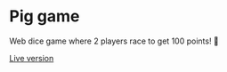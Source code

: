 # Pig game

Web dice game where 2 players race to get 100 points! 🎲

[Live version](https://pig-game-milan44.netlify.app)
